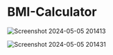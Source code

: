 # BMI-Calculator


![Screenshot 2024-05-05 201413](https://github.com/Parvez175/BMI-Calculator/assets/131685469/3b653944-8ce2-4fab-b9b3-c9906c6a1cc9)



![Screenshot 2024-05-05 201431](https://github.com/Parvez175/BMI-Calculator/assets/131685469/f4242c30-bdbb-4ead-95d0-8b83979cf86d)
